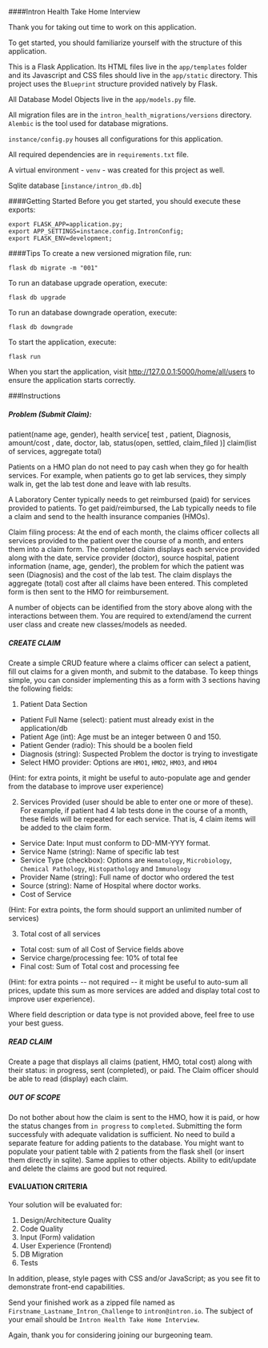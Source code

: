####Intron Health Take Home Interview

Thank you for taking out time to work on this application.

To get started, you should familiarize yourself with the structure of this application.

This is a Flask Application. Its HTML files live in the `app/templates` folder and its Javascript and CSS files should live
in the `app/static` directory. This project uses the `Blueprint` structure provided natively by Flask.

All Database Model Objects live in the `app/models.py` file.

All migration files are in the `intron_health_migrations/versions` directory. `Alembic` is the tool used for database migrations.

`instance/config.py` houses all configurations for this application.

All required dependencies are in `requirements.txt` file.

A virtual environment - `venv` - was created for this project as well.

Sqlite database [`instance/intron_db.db`]

####Getting Started
Before you get started, you should execute these exports:

```
export FLASK_APP=application.py;
export APP_SETTINGS=instance.config.IntronConfig;
export FLASK_ENV=development;
```

####Tips
To create a new versioned migration file, run:

`flask db migrate -m "001"`

To run an database upgrade operation, execute:

`flask db upgrade`

To run an database downgrade operation, execute:

`flask db downgrade`

To start the application, execute:

`flask run`

When you start the application, visit http://127.0.0.1:5000/home/all/users to ensure the application starts correctly.

###Instructions

##### Problem (Submit Claim):

patient(name age, gender),
health service[ test , patient, Diagnosis, amount/cost , date, doctor, lab, status(open, settled, claim_filed )]
claim(list of services, aggregate total)

Patients on a HMO plan do not need to pay cash when they go for health services. For example, when patients go to get lab services, they simply walk in, get the lab test done and leave with lab results.

A Laboratory Center typically needs to get reimbursed (paid) for services provided to patients. To get paid/reimbursed, the Lab typically needs to file a claim and send to the health insurance companies (HMOs).

Claim filing process: At the end of each month, the claims officer collects all services provided to the patient over the course of a month, and enters them into a claim form. The completed claim displays each service provided along with the date, service provider (doctor), source hospital, patient information (name, age, gender), the problem for which the patient was seen (Diagnosis) and the cost of the lab test. The claim displays the aggregate (total) cost after all claims have been entered. This completed form is then sent to the HMO for reimbursement.

A number of objects can be identified from the story above along with the interactions between them. You are required to extend/amend the current user class and create new classes/models as needed.

##### CREATE CLAIM

Create a simple CRUD feature where a claims officer can select a patient, fill out claims for a given month, and submit to the database. To keep things simple, you can consider implementing this as a form with 3 sections having the following fields:

1. Patient Data Section

- Patient Full Name (select): patient must already exist in the application/db
- Patient Age (int): Age must be an integer between 0 and 150.
- Patient Gender (radio): This should be a boolen field
- Diagnosis (string): Suspected Problem the doctor is trying to investigate
- Select HMO provider: Options are `HMO1`, `HMO2`, `HMO3`, and `HMO4`

(Hint: for extra points, it might be useful to auto-populate age and gender from the database to improve user experience)

2. Services Provided (user should be able to enter one or more of these). For example, if patient had 4 lab tests done in the course of a month, these fields will be repeated for each service. That is, 4 claim items will be added to the claim form.

- Service Date: Input must conform to DD-MM-YYY format.
- Service Name (string): Name of specific lab test
- Service Type (checkbox): Options are `Hematology`, `Microbiology`, `Chemical Pathology`, `Histopathology` and `Immunology`
- Provider Name (string): Full name of doctor who ordered the test
- Source (string): Name of Hospital where doctor works.
- Cost of Service

(Hint: For extra points, the form should support an unlimited number of services)

3. Total cost of all services

- Total cost: sum of all Cost of Service fields above
- Service charge/processing fee: 10% of total fee
- Final cost: Sum of Total cost and processing fee

(Hint: for extra points -- not required -- it might be useful to auto-sum all prices, update this sum as more services are added and display total cost to improve user experience).

Where field description or data type is not provided above, feel free to use your best guess.

##### READ CLAIM

Create a page that displays all claims (patient, HMO, total cost) along with their status: in progress, sent (completed), or paid. The Claim officer should be able to read (display) each claim.

##### OUT OF SCOPE

Do not bother about how the claim is sent to the HMO, how it is paid, or how the status changes from `in progress` to `completed`. Submitting the form successfuly with adequate validation is sufficient.
No need to build a separate feature for adding patients to the database. You might want to populate your patient table with 2 patients from the flask shell (or insert them directly in sqlite). Same applies to other objects.
Ability to edit/update and delete the claims are good but not required.

#### EVALUATION CRITERIA

Your solution will be evaluated for:

1. Design/Architecture Quality
2. Code Quality
3. Input (Form) validation
4. User Experience (Frontend)
5. DB Migration
6. Tests

In addition, please, style pages with CSS and/or JavaScript; as you see fit to demonstrate front-end capabilities.

Send your finished work as a zipped file named as `Firstname_Lastname_Intron_Challenge` to `intron@intron.io`. The subject of your email should be `Intron Health Take Home Interview`.

Again, thank you for considering joining our burgeoning team.
